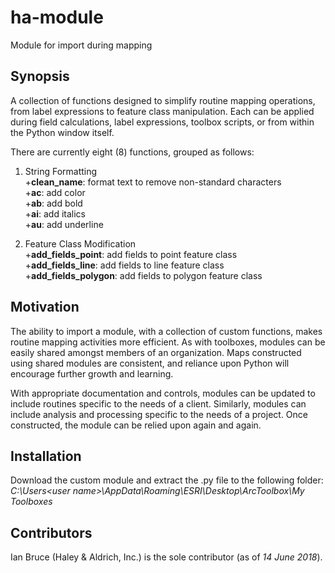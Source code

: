 # ha-module
Module for import during mapping

## Synopsis
A collection of functions designed to simplify routine mapping operations, from label expressions to feature class manipulation. Each can be applied during field calculations, label expressions, toolbox scripts, or from within the Python window itself.

There are currently eight (8) functions, grouped as follows:

1. String Formatting  
  +**clean_name**: format text to remove non-standard characters  
  +**ac**: add color  
  +**ab**: add bold  
  +**ai**: add italics  
  +**au**: add underline  

2. Feature Class Modification  
  +**add_fields_point**: add fields to point feature class  
  +**add_fields_line**: add fields to line feature class  
  +**add_fields_polygon**: add fields to polygon feature class  

## Motivation
The ability to import a module, with a collection of custom functions, makes routine mapping activities more efficient. As with toolboxes, modules can be easily shared amongst members of an organization. Maps constructed using shared modules are consistent, and reliance upon Python will encourage further growth and learning.

With appropriate documentation and controls, modules can be updated to include routines specific to the needs of a client. Similarly, modules can include analysis and processing specific to the needs of a project. Once constructed, the module can be relied upon again and again.  

## Installation
Download the custom module and extract the .py file to the following folder:\
_C:\Users\<user name>\AppData\Roaming\ESRI\Desktop<version number>\ArcToolbox\My Toolboxes_

## Contributors
Ian Bruce (Haley & Aldrich, Inc.) is the sole contributor (as of *14 June 2018*).
